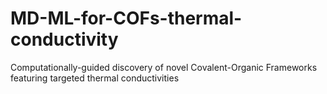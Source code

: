 # MD-ML-for-COFs-thermal-conductivity
Computationally-guided discovery of novel Covalent-Organic Frameworks featuring targeted thermal conductivities
